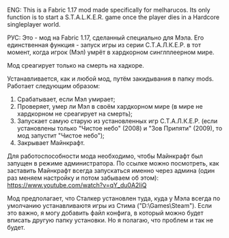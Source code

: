 ENG: This is a Fabric 1.17 mod made specifically for melharucos. Its only function is to start a S.T.A.L.K.E.R. game once the player dies in a Hardcore singleplayer world.

РУС: Это - мод на Fabric 1.17, сделанный специально для Мэла. Его единственная функция - запуск игры из серии С.Т.А.Л.К.Е.Р. в тот момент, когда игрок (Мэл) умрёт в хардкорном синглплеерном мире. 

Мод среагирует только на смерть на хадкоре.

Устанавливается, как и любой мод, путём закидывания в папку mods. Работает следующим образом:

1. Срабатывает, если Мэл умирает;
2. Проверяет, умер ли Мэл в своём хардкорном мире (в мире не хардкорном не среагирует на смерть);
3. Запускает самую старую из установленных игр С.Т.А.Л.К.Е.Р. (если установлены только "Чистое небо" (2008) и "Зов Припяти" (2009), то мод запустит "Чистое небо");
4. Закрывает Майнкрафт.

Для работоспособности мода необходимо, чтобы Майнкрафт был запущен в режиме администратора. По ссылке можно посмотреть, как заставить Майнкрафт всегда запускаться именно через админа (один раз меняем настройку и потом забываем об этом): https://www.youtube.com/watch?v=qY_du0A2liQ

Мод предполагает, что Сталкер установлен туда, куда у Мэла всегда по умолчанию устанавливаютя игры из Стима ("D:\Games\Steam"). Если это важно, я могу добавить файл конфига, в который можно будет вписать другую папку установки. Но я полагаю, что проблем и так не будет.
